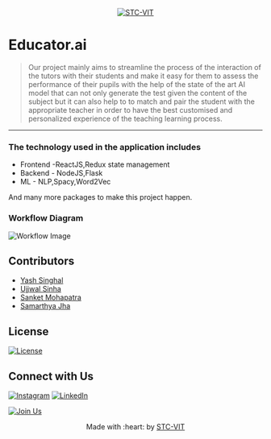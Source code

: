 <p align="center">
    <a href="https://stcvit.in/" target="_blank"><img src="https://github.com/STCVIT/STC-README/blob/master/gitbanner.png" title="STC-VIT" alt="STC-VIT"></a>
</p>
<h1> Educator.ai
</h1>

> <Subtitle>
> Our project mainly aims to streamline the process of the interaction of the tutors with their students and make it easy for them to assess the performance of their pupils with the help of the state of the art AI model that can not only generate the test given the content of the subject but it can also help to to match and pair the student with the appropriate teacher in order to have the best customised and personalized experience of the teaching learning process.

---


### The technology  used in the application includes 

 - Frontend -ReactJS,Redux state management
 - Backend  - NodeJS,Flask
 - ML - NLP,Spacy,Word2Vec

And many more packages to make this project happen.

### Workflow Diagram

![Workflow Image](https://raw.githubusercontent.com/sanket9918/wwphacks/main/hack-screenshots/Worflow.png)

## Contributors
* <a href="https://github.com/singhalyash8080">Yash Singhal</a>
* <a href="https://github.com/ujjwal0507">Ujjwal Sinha</a>
* <a href="https://github.com/sanket9918">Sanket Mohapatra</a>
* <a href="https://github.com/samarthya-jha">Samarthya Jha</a>

## License
[![License](http://img.shields.io/:license-mit-blue.svg?style=flat-square)](http://badges.mit-license.org)

## Connect with Us
[![Instagram](https://img.shields.io/badge/Instagram-E4405F?style=for-the-badge&logo=instagram&logoColor=white)](https://www.instagram.com/mstcvit/)
[![LinkedIn](https://img.shields.io/badge/LinkedIn-0077B5?style=for-the-badge&logo=linkedin&logoColor=white)](https://www.linkedin.com/company/micvitvellore/mycompany/)

[![Join Us](https://img.shields.io/badge/Join%20Us-STC-VIT)](https://stcvit.in/)

<p align="center">
	Made with :heart: by <a href="https://stcvit.in/">STC-VIT</a>
</p>

